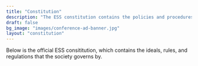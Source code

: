 ```yaml
---
title: "Constitution"
description: "The ESS constitution contains the policies and procedures that we abide and govern by"
draft: false
bg_image: "images/conference-ad-banner.jpg"
layout: "constitution"
---
```


Below is the official ESS consititution, which contains the ideals, rules, and regulations that the society governs by.
